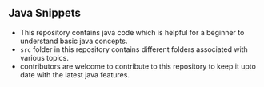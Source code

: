 ## Java Snippets
- This repository contains java code which is helpful for a beginner to understand basic java concepts.
- `src` folder in this repository contains different folders associated with various topics.
- contributors are welcome to contribute to this repository to keep it upto date with the latest java features.